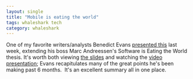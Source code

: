 ```yaml
---
layout: single
title: "Mobile is eating the world"
tags: whaleshark tech
category: whaleshark
---	
```

One of my favorite writers/analysts Benedict Evans [presented this](http://ben-evans.com/benedictevans/2014/10/28/presentation-mobile-is-eating-the-world) last week, extending his boss Marc Andreessen's Software is Eating the World thesis. It's worth both viewing [the slides](http://www.slideshare.net/a16z/mobile-is-eating-the-world-40841467?ref=http://ben-evans.com/benedictevans/2014/10/28/presentation-mobile-is-eating-the-world) and watching the [video presentation](http://vimeo.com/110428014); Evans recapitulates many of the great points he's been making past 6 months.  It's an excellent summary all in one place.
